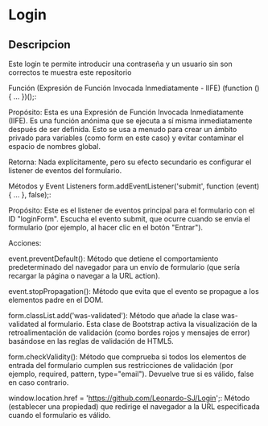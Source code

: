 # Login
## Descripcion
Este login te permite introducir una contraseña y un usuario sin son correctos te muestra este repositorio

Función (Expresión de Función Invocada Inmediatamente - IIFE)
(function () { ... })();:

Propósito: Esta es una Expresión de Función Invocada Inmediatamente (IIFE). Es una función anónima que se ejecuta a sí misma inmediatamente después de ser definida. Esto se usa a menudo para crear un ámbito privado para variables (como form en este caso) y evitar contaminar el espacio de nombres global.

Retorna: Nada explícitamente, pero su efecto secundario es configurar el listener de eventos del formulario.

Métodos y Event Listeners
form.addEventListener('submit', function (event) { ... }, false);:

Propósito: Este es el listener de eventos principal para el formulario con el ID "loginForm". Escucha el evento submit, que ocurre cuando se envía el formulario (por ejemplo, al hacer clic en el botón "Entrar").

Acciones:

event.preventDefault(): Método que detiene el comportamiento predeterminado del navegador para un envío de formulario (que sería recargar la página o navegar a la URL action).

event.stopPropagation(): Método que evita que el evento se propague a los elementos padre en el DOM.

form.classList.add('was-validated'): Método que añade la clase was-validated al formulario. Esta clase de Bootstrap activa la visualización de la retroalimentación de validación (como bordes rojos y mensajes de error) basándose en las reglas de validación de HTML5.

form.checkValidity(): Método que comprueba si todos los elementos de entrada del formulario cumplen sus restricciones de validación (por ejemplo, required, pattern, type="email"). Devuelve true si es válido, false en caso contrario.

window.location.href = 'https://github.com/Leonardo-SJ/Login';: Método (establecer una propiedad) que redirige el navegador a la URL especificada cuando el formulario es válido.
